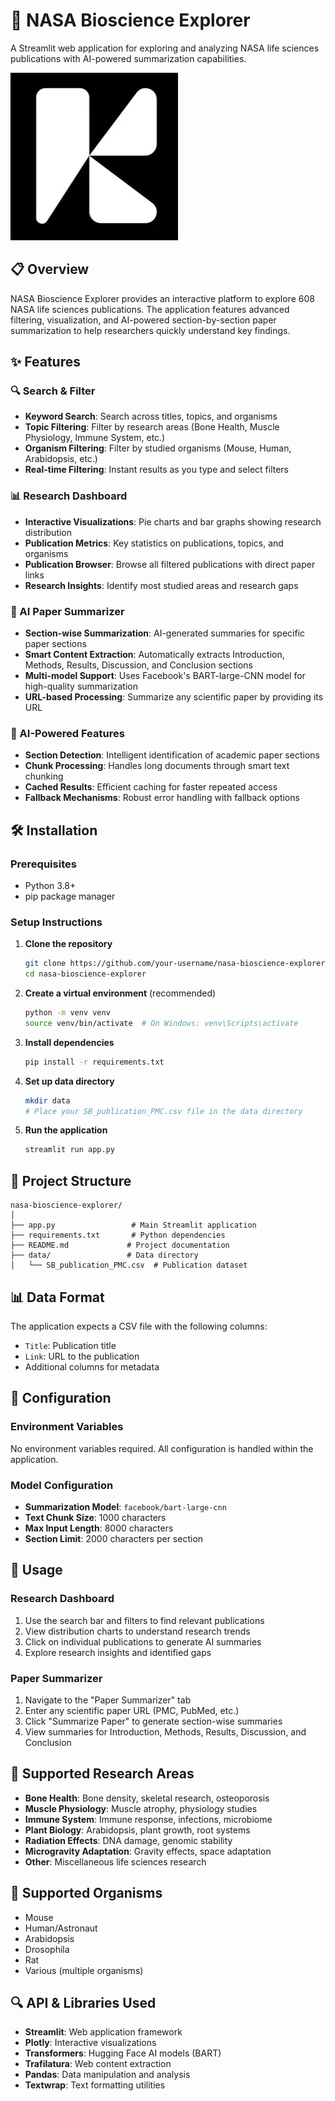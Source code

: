 # 🚀 NASA Bioscience Explorer

A Streamlit web application for exploring and analyzing NASA life sciences publications with AI-powered summarization capabilities.

![NASA Bioscience Explorer](https://github.com/KNOWASJOHN/SpaceApps/blob/main/kryonix.jpg?raw=true)

## 📋 Overview

NASA Bioscience Explorer provides an interactive platform to explore 608 NASA life sciences publications. The application features advanced filtering, visualization, and AI-powered section-by-section paper summarization to help researchers quickly understand key findings.

## ✨ Features

### 🔍 Search & Filter
- **Keyword Search**: Search across titles, topics, and organisms
- **Topic Filtering**: Filter by research areas (Bone Health, Muscle Physiology, Immune System, etc.)
- **Organism Filtering**: Filter by studied organisms (Mouse, Human, Arabidopsis, etc.)
- **Real-time Filtering**: Instant results as you type and select filters

### 📊 Research Dashboard
- **Interactive Visualizations**: Pie charts and bar graphs showing research distribution
- **Publication Metrics**: Key statistics on publications, topics, and organisms
- **Publication Browser**: Browse all filtered publications with direct paper links
- **Research Insights**: Identify most studied areas and research gaps

### 📄 AI Paper Summarizer
- **Section-wise Summarization**: AI-generated summaries for specific paper sections
- **Smart Content Extraction**: Automatically extracts Introduction, Methods, Results, Discussion, and Conclusion sections
- **Multi-model Support**: Uses Facebook's BART-large-CNN model for high-quality summarization
- **URL-based Processing**: Summarize any scientific paper by providing its URL

### 🤖 AI-Powered Features
- **Section Detection**: Intelligent identification of academic paper sections
- **Chunk Processing**: Handles long documents through smart text chunking
- **Cached Results**: Efficient caching for faster repeated access
- **Fallback Mechanisms**: Robust error handling with fallback options

## 🛠️ Installation

### Prerequisites
- Python 3.8+
- pip package manager

### Setup Instructions

1. **Clone the repository**
   ```bash
   git clone https://github.com/your-username/nasa-bioscience-explorer.git
   cd nasa-bioscience-explorer
   ```

2. **Create a virtual environment** (recommended)
   ```bash
   python -m venv venv
   source venv/bin/activate  # On Windows: venv\Scripts\activate
   ```

3. **Install dependencies**
   ```bash
   pip install -r requirements.txt
   ```

4. **Set up data directory**
   ```bash
   mkdir data
   # Place your SB_publication_PMC.csv file in the data directory
   ```

5. **Run the application**
   ```bash
   streamlit run app.py
   ```

## 📁 Project Structure

```
nasa-bioscience-explorer/
│
├── app.py                 # Main Streamlit application
├── requirements.txt       # Python dependencies
├── README.md             # Project documentation
├── data/                 # Data directory
│   └── SB_publication_PMC.csv  # Publication dataset
```

## 📊 Data Format

The application expects a CSV file with the following columns:
- `Title`: Publication title
- `Link`: URL to the publication
- Additional columns for metadata

## 🔧 Configuration

### Environment Variables
No environment variables required. All configuration is handled within the application.

### Model Configuration
- **Summarization Model**: `facebook/bart-large-cnn`
- **Text Chunk Size**: 1000 characters
- **Max Input Length**: 8000 characters
- **Section Limit**: 2000 characters per section

## 🚀 Usage

### Research Dashboard
1. Use the search bar and filters to find relevant publications
2. View distribution charts to understand research trends
3. Click on individual publications to generate AI summaries
4. Explore research insights and identified gaps

### Paper Summarizer
1. Navigate to the "Paper Summarizer" tab
2. Enter any scientific paper URL (PMC, PubMed, etc.)
3. Click "Summarize Paper" to generate section-wise summaries
4. View summaries for Introduction, Methods, Results, Discussion, and Conclusion

## 🎯 Supported Research Areas

- **Bone Health**: Bone density, skeletal research, osteoporosis
- **Muscle Physiology**: Muscle atrophy, physiology studies
- **Immune System**: Immune response, infections, microbiome
- **Plant Biology**: Arabidopsis, plant growth, root systems
- **Radiation Effects**: DNA damage, genomic stability
- **Microgravity Adaptation**: Gravity effects, space adaptation
- **Other**: Miscellaneous life sciences research

## 🧬 Supported Organisms

- Mouse
- Human/Astronaut
- Arabidopsis
- Drosophila
- Rat
- Various (multiple organisms)

## 🔍 API & Libraries Used

- **Streamlit**: Web application framework
- **Plotly**: Interactive visualizations
- **Transformers**: Hugging Face AI models (BART)
- **Trafilatura**: Web content extraction
- **Pandas**: Data manipulation and analysis
- **Textwrap**: Text formatting utilities
